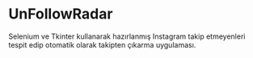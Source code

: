 # UnFollowRadar
 Selenium ve Tkinter kullanarak hazırlanmış Instagram takip etmeyenleri tespit edip otomatik olarak takipten çıkarma uygulaması.
